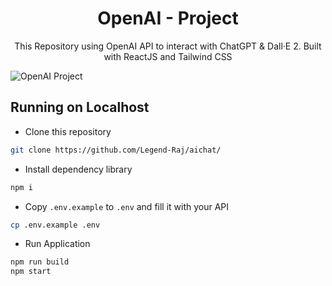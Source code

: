 <h1 align="center">OpenAI - Project</h1>
<p align="center">This Repository using OpenAI API to interact with ChatGPT & Dall·E 2. Built with ReactJS and Tailwind CSS</p>

<img src="https://user-images.githubusercontent.com/64394320/210140604-04dd93f5-f9c5-4f1a-87b6-ccdc5b7c9002.png" alt="OpenAI Project">


## Running on Localhost

- Clone this repository

```bash
git clone https://github.com/Legend-Raj/aichat/
```

- Install dependency library

```bash
npm i
```

- Copy `.env.example` to `.env` and fill it with your API

```bash
cp .env.example .env
```

- Run Application

```bash
npm run build
npm start
```
